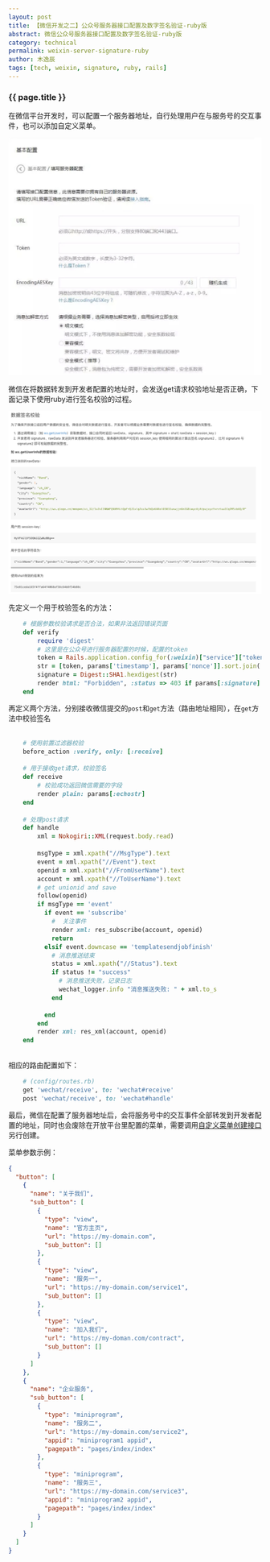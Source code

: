 ```yaml
---
layout: post
title: 【微信开发之二】公众号服务器接口配置及数字签名验证-ruby版
abstract: 微信公众号服务器接口配置及数字签名验证-ruby版
category: technical
permalink: weixin-server-signature-ruby
author: 木逸辰
tags: [tech, weixin, signature, ruby, rails]
---
```


### {{ page.title }}

在微信平台开发时，可以配置一个服务器地址，自行处理用户在与服务号的交互事件，也可以添加自定义菜单。

![weixin server](/assets/images/2019-05-06-weixin-server-url.png)

微信在将数据转发到开发者配置的地址时，会发送get请求校验地址是否正确，下面记录下使用ruby进行签名校验的过程。

![weixin signature](/assets/images/2019-05-06-weixin-signature.jpg)

先定义一个用于校验签名的方法：

```ruby
    # 根据参数校验请求是否合法，如果非法返回错误页面
    def verify
        require 'digest'
        # 这里是在公众号进行服务器配置的时候，配置的token
        token = Rails.application.config_for(:weixin)["service"]["token"]
        str = [token, params['timestamp'], params['nonce']].sort.join('')
        signature = Digest::SHA1.hexdigest(str)
        render html: "Forbidden", :status => 403 if params[:signature] != signature
    end
```

再定义两个方法，分别接收微信提交的`post`和`get`方法（路由地址相同），在`get`方法中校验签名

```ruby

    # 使用前置过滤器校验
    before_action :verify, only: [:receive]

    # 用于接收get请求，校验签名
    def receive
        # 校验成功返回微信需要的字段
        render plain: params[:echostr]
    end

    # 处理post请求
    def handle
        xml = Nokogiri::XML(request.body.read)

        msgType = xml.xpath("//MsgType").text
        event = xml.xpath("//Event").text
        openid = xml.xpath("//FromUserName").text
        account = xml.xpath("//ToUserName").text
        # get unionid and save
        follow(openid)
        if msgType == 'event'
          if event == 'subscribe'
            #  关注事件
            render xml: res_subscribe(account, openid)
            return
          elsif event.downcase == 'templatesendjobfinish'
            # 消息推送结束
            status = xml.xpath("//Status").text
            if status != "success"
              # 消息推送失败，记录日志
              wechat_logger.info "消息推送失败: " + xml.to_s
            end

          end
        end
        render xml: res_xml(account, openid)
    end
    
```

相应的路由配置如下：

```ruby
    # (config/routes.rb)
    get 'wechat/receive', to: 'wechat#receive'
    post 'wechat/receive', to: 'wechat#handle'
```


最后，微信在配置了服务器地址后，会将服务号中的交互事件全部转发到开发者配置的地址，同时也会废除在开放平台里配置的菜单，需要调用[自定义菜单创建接口](https://mp.weixin.qq.com/wiki?t=resource/res_main&id=mp1421141013)另行创建。

菜单参数示例：
```json
{
  "button": [
    {
      "name": "关于我们",
      "sub_button": [
        {
          "type": "view",
          "name": "官方主页",
          "url": "https://my-domain.com",
          "sub_button": []
        },
        {
          "type": "view",
          "name": "服务一",
          "url": "https://my-domain.com/service1",
          "sub_button": []
        },
        {
          "type": "view",
          "name": "加入我们",
          "url": "https://my-doman.com/contract",
          "sub_button": []
        }
      ]
    },
    {
      "name": "企业服务",
      "sub_button": [
        {
          "type": "miniprogram",
          "name": "服务二",
          "url": "https://my-domain.com/service2",
          "appid": "miniprogram1 appid",
          "pagepath": "pages/index/index"
        },
        {
          "type": "miniprogram",
          "name": "服务三",
          "url": "https://my-domain.com/service3",
          "appid": "miniprogram2 appid",
          "pagepath": "pages/index/index"
        }
      ]
    }
  ]
}
```
